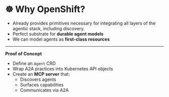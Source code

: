 



# ☸️ Why OpenShift?

- Already provides primitives necessary for integrating all layers of the agentic stack, including discovery. 
- Perfect substrate for **durable agent models**  
- We can model agents as **first-class resources**

---

**Proof of Concept**  
- Define an `Agent` CRD  
- Wrap A2A practices into Kubernetes API objects  
- Create an **MCP server** that:  
  - Discovers agents  
  - Surfaces capabilities  
  - Communicates via A2A
